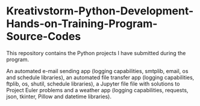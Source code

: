 # Kreativstorm-Python-Development-Hands-on-Training-Program-Source-Codes

This repository contains the Python projects I have submitted during the program.

An automated e-mail sending app (logging capabilities, smtplib, email, os and schedule libraries), an automated file transfer app (logging capabilities, ftplib, os, shutil, schedule libraries), a Jupyter file file with solutions to Project Euler problems and a weather app (logging capabilities, requests, json, tkinter, Pillow and datetime libraries).
